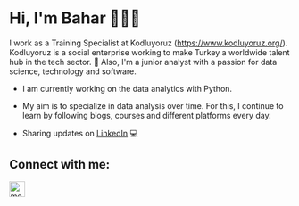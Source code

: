 # Hi, I'm Bahar 👩🏼‍💻

I work as a Training Specialist at Kodluyoruz (https://www.kodluyoruz.org/). Kodluyoruz is a social enterprise working to make Turkey a worldwide talent hub in the tech sector. 🚀 Also, I'm a junior analyst with a passion for data science, technology and software. 

- I am currently working on the data analytics with Python.

- My aim is to specialize in data analysis over time. For this, I continue to learn by following blogs, courses and different platforms every day.

- Sharing updates on <a href="https://www.linkedin.com/in/baharzurnaci/">LinkedIn</a> 💻


## Connect with me:

<a href="https://medium.com/@baharzurnaci/"><img align="left" alt="medium" width="28px" src ="https://cdn.iconscout.com/icon/free/png-512/medium-47-433328.png"/></a>
